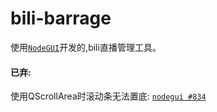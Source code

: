 # bili-barrage
使用[`NodeGUI`](https://github.com/nodegui/nodegui)开发的,bili直播管理工具。

#### 已弃:

使用QScrollArea时滚动条无法置底: [`nodegui #834`](https://github.com/nodegui/nodegui/issues/834)
